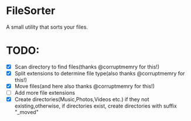 # FileSorter
A small utility that sorts your files.
# TODO:
- [x] Scan directory to find files(thanks @corruptmemry for this!)
- [x] Split extensions to determine file type(also thanks @corruptmemry for this!)
- [x] Move files(and here also thanks @corruptmemry for this!)
- [ ] Add more file extensions
- [x] Create directories(Music,Photos,Videos etc.) if they not existing,otherwise, if directories exist, create directories with suffix "_moved"